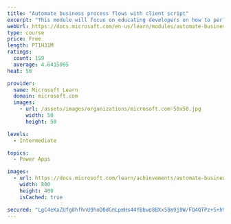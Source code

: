 ```yaml
---
title: "Automate business process flows with client script"
excerpt: "This module will focus on educating developers on how to perform common techniques in regard to automating business process flows, along with explaining the context of when these scenarios might be applied."
webUrl: https://docs.microsoft.com/en-us/learn/modules/automate-business-process-flow-client-script-power-platform/
type: course
price: Free
length: PT1H31M
ratings:
  count: 159
  average: 4.6415095
heat: 50

provider:
  name: Microsoft Learn
  domain: microsoft.com
  images:
    - url: /assets/images/organizations/microsoft.com-50x50.jpg
      width: 50
      height: 50

levels:
  - Intermediate

topics:
  - Power Apps

images:
  - url: https://docs.microsoft.com/learn/achievements/automate-business-process-flow-client-script-power-platform-social.png
    width: 800
    height: 400
    isCached: true

secured: "LgC4eKaZUfg8hfhnU9hoD0dGnLpmHs44YBbwo8BXx58m9j8W/FQ4QTPz+S+h9RdvaL/OROuF4s+d0NbDecnZqgHYnUwQcyMhANInOMT53YgL/aWCD7HScEg+NZOho0D1CfewkKUCKeBiDcTrwzw+lj0LgIytu+xztcv4krtufY5DSnImWtStPOGt7dKVRmCjvN4aX13SG6GPoxy40qPyRqDzv9x4K6+ewEISFyNdQchX1ZAwVGkPcpViZjcExuCEumwFnOVagvlkhX8t4+vV9sjThKFcL/VrHbcqCikHxtVut5+001zsOB+H5XcY+k0XXqE5amMDzWdrSmacAle7D2cCtORHjOwfQKA/LMkFrSlOQA7XqAd9MnHk4vAAQbuRMKEss8O947woMMCOAvRjBiodMPgvcLw8Lv9G0iWflYs=;MssecLRtAMZMiv/NNDwz5Q=="
---
```


